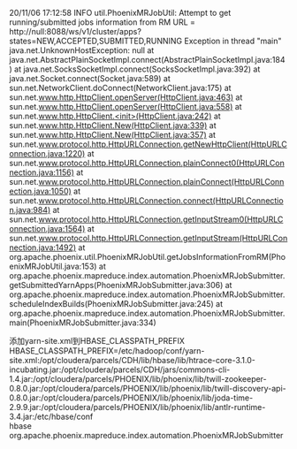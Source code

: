 
20/11/06 17:12:58 INFO util.PhoenixMRJobUtil: Attempt to get running/submitted jobs information from RM URL = http://null:8088/ws/v1/cluster/apps?states=NEW,ACCEPTED,SUBMITTED,RUNNING
Exception in thread "main" java.net.UnknownHostException: null
	at java.net.AbstractPlainSocketImpl.connect(AbstractPlainSocketImpl.java:184)
	at java.net.SocksSocketImpl.connect(SocksSocketImpl.java:392)
	at java.net.Socket.connect(Socket.java:589)
	at sun.net.NetworkClient.doConnect(NetworkClient.java:175)
	at sun.net.www.http.HttpClient.openServer(HttpClient.java:463)
	at sun.net.www.http.HttpClient.openServer(HttpClient.java:558)
	at sun.net.www.http.HttpClient.<init>(HttpClient.java:242)
	at sun.net.www.http.HttpClient.New(HttpClient.java:339)
	at sun.net.www.http.HttpClient.New(HttpClient.java:357)
	at sun.net.www.protocol.http.HttpURLConnection.getNewHttpClient(HttpURLConnection.java:1220)
	at sun.net.www.protocol.http.HttpURLConnection.plainConnect0(HttpURLConnection.java:1156)
	at sun.net.www.protocol.http.HttpURLConnection.plainConnect(HttpURLConnection.java:1050)
	at sun.net.www.protocol.http.HttpURLConnection.connect(HttpURLConnection.java:984)
	at sun.net.www.protocol.http.HttpURLConnection.getInputStream0(HttpURLConnection.java:1564)
	at sun.net.www.protocol.http.HttpURLConnection.getInputStream(HttpURLConnection.java:1492)
	at org.apache.phoenix.util.PhoenixMRJobUtil.getJobsInformationFromRM(PhoenixMRJobUtil.java:153)
	at org.apache.phoenix.mapreduce.index.automation.PhoenixMRJobSubmitter.getSubmittedYarnApps(PhoenixMRJobSubmitter.java:306)
	at org.apache.phoenix.mapreduce.index.automation.PhoenixMRJobSubmitter.scheduleIndexBuilds(PhoenixMRJobSubmitter.java:245)
	at org.apache.phoenix.mapreduce.index.automation.PhoenixMRJobSubmitter.main(PhoenixMRJobSubmitter.java:334)
	
	
添加yarn-site.xml到HBASE_CLASSPATH_PREFIX	
HBASE_CLASSPATH_PREFIX=/etc/hadoop/conf/yarn-site.xml:/opt/cloudera/parcels/CDH/lib/hbase/lib/htrace-core-3.1.0-incubating.jar:/opt/cloudera/parcels/CDH/jars/commons-cli-1.4.jar:/opt/cloudera/parcels/PHOENIX/lib/phoenix/lib/twill-zookeeper-0.8.0.jar:/opt/cloudera/parcels/PHOENIX/lib/phoenix/lib/twill-discovery-api-0.8.0.jar:/opt/cloudera/parcels/PHOENIX/lib/phoenix/lib/joda-time-2.9.9.jar:/opt/cloudera/parcels/PHOENIX/lib/phoenix/lib/antlr-runtime-3.4.jar:/etc/hbase/conf \
hbase org.apache.phoenix.mapreduce.index.automation.PhoenixMRJobSubmitter
